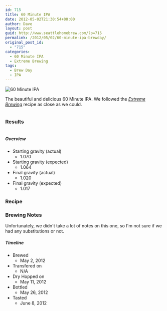 ```yaml
---
id: 715
title: 60 Minute IPA
date: 2012-05-02T21:30:54+00:00
author: Dave
layout: post
guid: http://www.seattlehomebrew.com/?p=715
permalink: /2012/05/02/60-minute-ipa-brewday/
original_post_id:
  - "715"
categories:
  - 60 Minute IPA
  - Extreme Brewing
tags:
  - Brew Day
  - IPA
---
```

<img class="alignleft" src="/wp-content/uploads/2013/07/img_04451-375x500.jpg" alt="60 Minute IPA" />

The beautiful and delicious 60 Minute IPA. We followed the _[Extreme Brewing](http://rcm.amazon.com/e/cm?lt1=_blank&bc1=000000&IS2=1&bg1=FFFFFF&fc1=000000&lc1=0000FF&t=seatthomeb-20&o=1&p=8&l=as4&m=amazon&f=ifr&ref=ss_til&asins=1592532934)_ recipe as close as we could. 

<!--more-->

<h3 style="display: inline-block;">
  Results
</h3>



##### Overview



  * Starting gravity (actual) 
      * 1.070
  * Starting gravity (expected) 
      * 1.064
  * Final gravity (actual) 
      * 1.020
  * Final gravity (expected) 
      * 1.017 

### Recipe 

### Brewing Notes

Unfortunately, we didn't take a lot of notes on this one, so I'm not sure if we had any substitutions or not.

##### Timeline

  * Brewed 
      * May 2, 2012
  * Transfered on 
      * N/A
  * Dry Hopped on 
      * May 11, 2012
  * Bottled 
      * May 26, 2012
  * Tasted 
      * June 8, 2012
